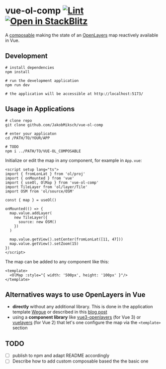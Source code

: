 # vue-ol-comp [![Lint](https://github.com/JakobMiksch/vue-ol-comp/actions/workflows/lint.yml/badge.svg)](https://github.com/JakobMiksch/vue-ol-comp/actions/workflows/lint.yml) [![Open in StackBlitz](https://developer.stackblitz.com/img/open_in_stackblitz_small.svg)](https://stackblitz.com/github/JakobMiksch/vue-ol-comp) <!-- markdown-link-check-disable-line --> 

A [composable](https://vuejs.org/guide/reusability/composables) making the state of an [OpenLayers](https://openlayers.org/) map reactively available in Vue.

## Development

```shell
# install dependencies
npm install

# run the development application
npm run dev

# the application will be accessible at http://localhost:5173/
```

## Usage in Applications

```shell
# clone repo
git clone github.com/JakobMiksch/vue-ol-comp

# enter your applicaton
cd /PATH/TO/YOUR/APP

# TODO
npm i ../PATH/TO/VUE-OL_COMPOSABLE
```

Initialize or edit the map in any component, for example in `App.vue`:

```vue
<script setup lang="ts">
import { fromLonLat } from 'ol/proj'
import { onMounted } from 'vue'
import { useOl, OlMap } from 'vue-ol-comp'
import TileLayer from 'ol/layer/Tile'
import OSM from 'ol/source/OSM'

const { map } = useOl()

onMounted(() => {
  map.value.addLayer(
    new TileLayer({
      source: new OSM()
    })
  )

  map.value.getView().setCenter(fromLonLat([11, 47]))
  map.value.getView().setZoom(15)
})
</script>
```

The map can be added to any component like this:

```vue
<template>
  <OlMap :style="{ width: '500px', height: '100px' }"/>
</template>
```

## Alternatives ways to use OpenLayers in Vue

- **directly** without any additional library. This is done in the application template [Wegue](https://github.com/wegue-oss/wegue/) or described in this [blog post](https://spatial-dev.guru/2022/02/20/integrating-openlayers-map-with-vuejs-create-map-part-1/)
- using a **component library** like [vue3-openlayers](https://github.com/MelihAltintas/vue3-openlayers) (for Vue 3) or [vuelayers](https://github.com/ghettovoice/vuelayers) (for Vue 2) that let's one configure the map via the `<template>` section

## TODO

- [ ] publish to npm and adapt README accordingly
- [ ] Describe how to add custom composable based the the basic one
